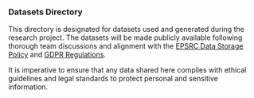 ### Datasets Directory

This directory is designated for datasets used and generated during the research project. The datasets will be made publicly available following thorough team discussions and alignment with the [EPSRC Data Storage Policy](https://www.ukri.org/who-we-are/epsrc/our-policies-and-standards/policy-framework-on-research-data/principles/) and [GDPR Regulations](https://gdpr-info.eu/).

It is imperative to ensure that any data shared here complies with ethical guidelines and legal standards to protect personal and sensitive information.
